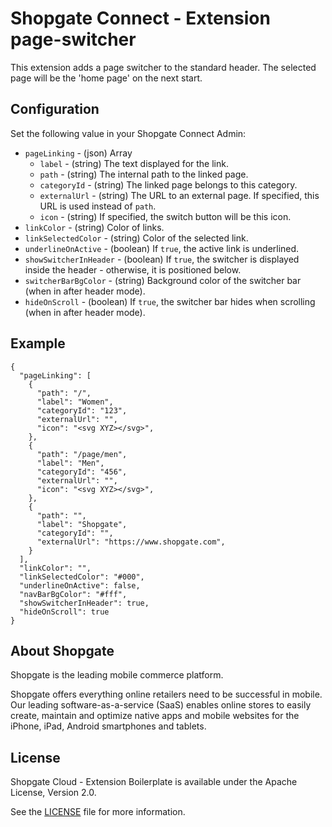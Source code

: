 # Shopgate Connect - Extension page-switcher

This extension adds a page switcher to the standard header. The selected page will be the 'home page' on the next start.

## Configuration

Set the following value in your Shopgate Connect Admin:

  * `pageLinking` - (json) Array
    * `label` - (string) The text displayed for the link.
    * `path` - (string) The internal path to the linked page.
    * `categoryId` - (string) The linked page belongs to this category.
    * `externalUrl` - (string) The URL to an external page. If specified, this URL is used instead of `path`.
    * `icon` - (string) If specified, the switch button will be this icon.
  * `linkColor` - (string) Color of links.
  * `linkSelectedColor` - (string) Color of the selected link.
  * `underlineOnActive` - (boolean) If `true`, the active link is underlined.
  * `showSwitcherInHeader` - (boolean) If `true`, the switcher is displayed inside the header - otherwise, it is positioned below.
  * `switcherBarBgColor` - (string) Background color of the switcher bar (when in after header mode).
  * `hideOnScroll` - (boolean) If `true`, the switcher bar hides when scrolling (when in after header mode).

## Example
```
{
  "pageLinking": [
    {
      "path": "/",
      "label": "Women",
      "categoryId": "123",
      "externalUrl": "",
      "icon": "<svg XYZ></svg>",
    },
    {
      "path": "/page/men",
      "label": "Men",
      "categoryId": "456",
      "externalUrl": "",
      "icon": "<svg XYZ></svg>",
    },
    {
      "path": "",
      "label": "Shopgate",
      "categoryId": "",
      "externalUrl": "https://www.shopgate.com",
    }
  ],
  "linkColor": "",
  "linkSelectedColor": "#000",
  "underlineOnActive": false,
  "navBarBgColor": "#fff",
  "showSwitcherInHeader": true,
  "hideOnScroll": true
}
```

## About Shopgate

Shopgate is the leading mobile commerce platform.

Shopgate offers everything online retailers need to be successful in mobile. Our leading
software-as-a-service (SaaS) enables online stores to easily create, maintain and optimize native
apps and mobile websites for the iPhone, iPad, Android smartphones and tablets.


## License

Shopgate Cloud - Extension Boilerplate is available under the Apache License, Version 2.0.

See the [LICENSE](./LICENSE) file for more information.

